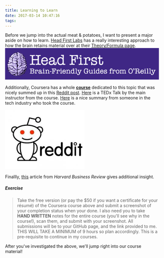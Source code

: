 ```yaml
---
title: Learning to Learn
date: 2017-03-14 10:47:16
tags:
---
```


Before we jump into the actual meat & potatoes, I want to present a major aside on how to learn. [Head First Labs](http://www.headfirstlabs.com/) has a really interesting approach to how the brain retains material over at their [Theory/Formula page](http://www.headfirstlabs.com/readme.php).  
![](/stuff/headfirst.png)

Additionally, Coursera has a whole **[course](https://www.coursera.org/learn/learning-how-to-learn)** dedicated to this topic that was nicely summed up in this [Reddit post](https://www.reddit.com/r/GetMotivated/comments/5950tm/text_i_just_finished_the_online_coursera_course/?utm_content=title&utm_medium=front&utm_source=reddit&utm_name=GetMotivated). [Here](http://bigthink.com/neurobonkers/learning-how-to-learn) is a TEDx Talk by the main instructor from the course. [Here](https://medium.com/learn-love-code/learnings-from-learning-how-to-learn-19d149920dc4#.tv8jlucxw) is a nice summary from someone in the tech industry who took the course.

![](/stuff/reddit.jpg)

Finallly, [this](https://hbr.org/2016/03/learning-to-learn) article from _Harvard Business Review_ gives additional insight.

##### Exercise
> Take the free version (or pay the $50 if you want a certificate for your résumé) of the Coursera course above and submit a screenshot of your completion status when your done. I also need you to take **HAND WRITTEN** notes for the entire course (you'll see why in the course!), scan them, and submit with your screenshot. All submissions will be to your GitHub page, and the link provided to me. THIS WILL TAKE A MINIMUM of 9 hours so plan accordingly. This is a pre-requisite to continue in my courses. 

After you've investigated the above, we'll jump right into our course material!